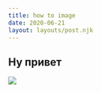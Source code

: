 ```yaml
---
title: how to image
date: 2020-06-21
layout: layouts/post.njk
---
```


## Ну привет

![](https://sun1-87.userapi.com/impg/ydoLoAdsRvekNhh3t0ds7-a1Hl3QXD0eJgfaBw/eSdbLnSDafw.jpg?size=200x0&quality=90&sign=4f4dec4e5b77505cfb8f1d17158fa670&ava=1)